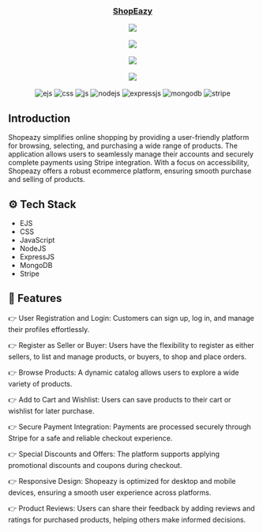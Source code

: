 <div align="center">
  
  <h3><a align="center" href="https://shopeazy-nm0g.onrender.com/">ShopEazy</a></h3>
    <a >
<img src="https://github.com/user-attachments/assets/28d8f66c-982d-4f25-a6d5-059fc8e05d4d"/>
    
<br>
<br>
<img src="https://github.com/user-attachments/assets/8bf30aa5-e551-4611-bcf3-f27e00e701be"/>


<br>
<br>
<img src="https://github.com/user-attachments/assets/0df3d455-f254-4048-a2b3-8f07d5fdcf2d"/>


<br>
<br>
<img src="https://github.com/user-attachments/assets/94564c42-2e4b-4772-8eeb-12545c70434f"/>

  
  <br />
  <br/>

  <div>
    <img src="https://img.shields.io/badge/ejs-E34F26?style=for-the-badge&logo=html5&logoColor=white" alt="ejs" />
    <img src="https://img.shields.io/badge/CSS3-1572B6?style=for-the-badge&logo=css3&logoColor=white" alt="css" />
    <img src="https://img.shields.io/badge/JavaScript-323330?style=for-the-badge&logo=javascript&logoColor=F7DF1E" alt="js" />
    <img src="https://img.shields.io/badge/Node%20js-339933?style=for-the-badge&logo=nodedotjs&logoColor=white" alt="nodejs" />
    <img src="https://img.shields.io/badge/Express%20js-000000?style=for-the-badge&logo=express&logoColor=white" alt="expressjs" />
    <img src="https://img.shields.io/badge/MongoDB-4EA94B?style=for-the-badge&logo=mongodb&logoColor=white" alt="mongodb" />
    <img src="https://img.shields.io/badge/Stripe-626CD9?style=for-the-badge&logo=Stripe&logoColor=white" alt="stripe" />

  </div>

  

   
</div>


## <a name="introduction">Introduction</a>

Shopeazy simplifies online shopping by providing a user-friendly platform for browsing, selecting, and purchasing a wide range of products. The application allows users to seamlessly manage their accounts and securely complete payments using Stripe integration. With a focus on accessibility, Shopeazy offers a robust ecommerce platform, ensuring smooth purchase and selling of products.





## <a name="tech-stack">⚙️ Tech Stack</a>

- EJS
- CSS
- JavaScript
- NodeJS
- ExpressJS
- MongoDB
- Stripe

## <a name="features">🔋 Features</a>

👉 User Registration and Login: Customers can sign up, log in, and manage their profiles effortlessly.

👉 Register as Seller or Buyer: Users have the flexibility to register as either sellers, to list and manage products, or buyers, to shop and place orders.

👉 Browse Products: A dynamic catalog allows users to explore a wide variety of products.

👉 Add to Cart and Wishlist: Users can save products to their cart or wishlist for later purchase.

👉 Secure Payment Integration: Payments are processed securely through Stripe for a safe and reliable checkout experience.

👉 Special Discounts and Offers: The platform supports applying promotional discounts and coupons during checkout.

👉 Responsive Design: Shopeazy is optimized for desktop and mobile devices, ensuring a smooth user experience across platforms.

👉 Product Reviews: Users can share their feedback by adding reviews and ratings for purchased products, helping others make informed decisions.
